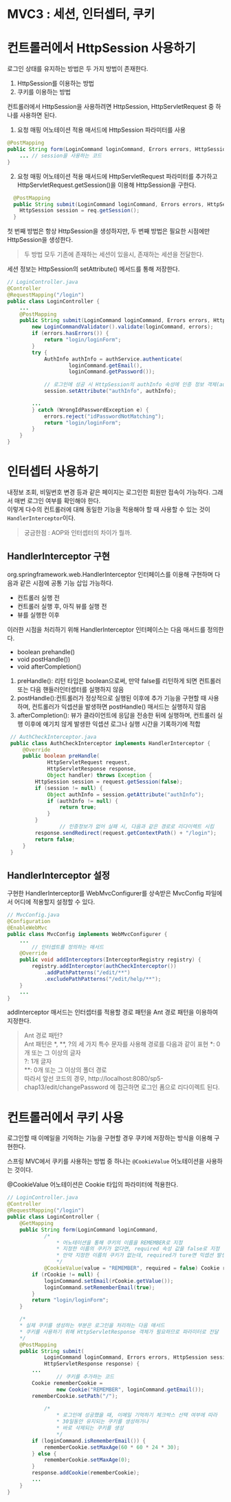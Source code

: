 # MVC3 : 세션, 인터셉터, 쿠키

# 컨트롤러에서 HttpSession 사용하기

로그인 상태를 유지하는 방법은 두 가지 방법이 존재한다.

1. HttpSession를 이용하는 방법
2. 쿠키를 이용하는 방법

컨트롤러에서 HttpSession을 사용하려면 HttpSession, HttpServletRequest 중 하나를 사용하면 된다.

1. 요청 매핑 어노테이션 적용 매서드에 HttpSession 파라미터를 사용
```java
@PostMapping
public String form(LoginCommand loginCommand, Errors errors, HttpSession session){
    ... // session을 사용하는 코드
}
```

2. 요청 매핑 어노테이션 적용 매서드에 HttpServletRequest 파라미터를 추가하고 HttpServletRequest.getSession()을 이용해 HttpSession을 구한다.

```java
  @PostMapping
  public String submit(LoginCommand loginCommand, Errors errors, HttpServletRequest req){
    HttpSession session = req.getSession();
  }
```
첫 번째 방법은 항상 HttpSession을 생성하지만, 두 번째 방법은 필요한 시점에만 HttpSession을 생성한다.

> 두 방법 모두 기존에 존재하는 세션이 있을시, 존재하는 세션을 전달한다.

세션 정보는 HttpSession의 setAttribute() 메서드를 통해 저장한다.

```java
// LoginController.java
@Controller
@RequestMapping("/login")
public class LoginController {
    ...
    @PostMapping
    public String submit(LoginCommand loginCommand, Errors errors, HttpSession session,HttpServletResponse response) {
        new LoginCommandValidator().validate(loginCommand, errors);
        if (errors.hasErrors()) {
            return "login/loginForm";
        }
        try {
            AuthInfo authInfo = authService.authenticate(
                    loginCommand.getEmail(),
                    loginCommand.getPassword());
            
            // 로그인에 성공 시 HttpSession의 authInfo 속성에 인증 정보 객체(authInfo)를 저장
            session.setAttribute("authInfo", authInfo);

        ...
        } catch (WrongIdPasswordException e) {
            errors.reject("idPasswordNotMatching");
            return "login/loginForm";
        }
    }
}
```

# 인터셉터 사용하기

내정보 조회, 비밀번호 변경 등과 같은 페이지는 로그인한 회원만 접속이 가능하다. 그래서 매번 로그인 여부를 확인해야 한다.  
이렇게 다수의 컨트롤러에 대해 동일한 기능을 적용해야 할 때 사용할 수 있는 것이 `HandlerInterceptor`이다.

> 궁금한점 : AOP와 인터셉터의 차이가 뭘까.

## HandlerInterceptor 구현
org.springframework.web.HandlerInterceptor 인터페이스를 이용해 구현하며 다음과 같은 시점에 공통 기능 삽입 가능하다.  
- 컨트롤러 실행 전
- 컨트롤러 실행 후, 아직 뷰를 실행 전
- 뷰를 실행한 이후

이러한 시점을 처리하기 위해 HandlerInterceptor 인터페이스는 다음 매서드를 정의한다.
- boolean prehandle()
- void postHandle())
- void afterCompletion()

1. preHandle(): 리턴 타입은 boolean으로써, 만약 false를 리턴하게 되면 컨트롤러 또는 다음 핸들러인터셉터를 실행하지 않음  
2. postHandle():컨트롤러가 정상적으로 실행된 이후에 추가 기능을 구현할 때 사용하며, 컨트롤러가 익셉션을 발생하면 postHandle() 매서드는 실행하지 않음  
3. afterCompletion(): 뷰가 클라이언트에 응답을 전송한 뒤에 실행하며,
컨트롤러 실행 이후에 예기치 않게 발생한 익셉션 로그나 실행 시간을 기록하기에 적합  

```java
 // AuthCheckInterceptor.java
 public class AuthCheckInterceptor implements HandlerInterceptor {
     @Override
     public boolean preHandle(
             HttpServletRequest request,
             HttpServletResponse response,
             Object handler) throws Exception {
         HttpSession session = request.getSession(false);
         if (session != null) {
             Object authInfo = session.getAttribute("authInfo");
             if (authInfo != null) {
                 return true;
             }
         }
                 // 인증정보가 없어 실패 시, 다음과 같은 경로로 리다이렉트 시킴
         response.sendRedirect(request.getContextPath() + "/login");
         return false;
     }
 }
```

## HandlerInterceptor 설정
구현한 HandlerInterceptor를 WebMvcConfigurer를 상속받은 MvcConfig 파일에서 어디에 적용할지 설정할 수 있다.

```java
// MvcConfig.java
@Configuration
@EnableWebMvc
public class MvcConfig implements WebMvcConfigurer {
    ...
        // 인터셉트를 정의하는 매서드
    @Override
    public void addInterceptors(InterceptorRegistry registry) {
        registry.addInterceptor(authCheckInterceptor())
            .addPathPatterns("/edit/**")
            .excludePathPatterns("/edit/help/**");
    }
    ...
}
```

addInterceptor 매서드는 인터셉터를 적용할 경로 패턴을 Ant 경로 패턴을 이용하여 지정한다.

> Ant 경로 패턴?  
Ant 패턴은 *, **, ?의 세 가지 특수 문자를 사용해 경로를 다음과 같이 표현
*: 0개 또는 그 이상의 글자  
?: 1개 글자  
**: 0개 또는 그 이상의 폴더 경로  
따라서 앞선 코드의 경우, http://localhost:8080/sp5-chap13/edit/changePassword 에 접근하면 로그인 폼으로 리다이렉트 된다.

# 컨트롤러에서 쿠키 사용

로그인할 때 이메일을 기억하는 기능을 구현할 경우 쿠키에 저장하는 방식을 이용해 구현한다.  

스프링 MVC에서 쿠키를 사용하는 방법 중 하나는 `@CookieValue` 어노테이션을 사용하는 것이다.  

@CookieValue 어노테이션은 Cookie 타입의 파라미터에 적용한다.  

```java
// LoginController.java
@Controller
@RequestMapping("/login")
public class LoginController {
    @GetMapping
    public String form(LoginCommand loginCommand,
            /*
                * 어노테이션을 통해 쿠키의 이름을 REMEMBER로 지정  
                * 지정한 이름의 쿠키가 없다면, required 속성 값을 false로 지정
                * 만약 지정한 이름의 쿠키가 없는데, required가 ture면 익셉션 발생
                */
            @CookieValue(value = "REMEMBER", required = false) Cookie rCookie) {
        if (rCookie != null) {
            loginCommand.setEmail(rCookie.getValue());
            loginCommand.setRememberEmail(true);
        }
        return "login/loginForm";
    }

    /*
    * 실제 쿠키를 생성하는 부분은 로그인을 처리하는 다음 매서드
    * 쿠키를 사용하기 위해 HttpServletResponse 객체가 필요하므로 파라미터로 전달
    */
    @PostMapping
    public String submit(
            LoginCommand loginCommand, Errors errors, HttpSession session,
            HttpServletResponse response) {
        ...
                // 쿠키를 추가하는 코드
        Cookie rememberCookie = 
                new Cookie("REMEMBER", loginCommand.getEmail());
        rememberCookie.setPath("/");
            
            /*
                * 로그인에 성공했을 때, 이메일 기억하기 체크박스 선택 여부에 따라
                * 30일동안 유지되는 쿠키를 생성하거나
                * 바로 삭제되는 쿠키를 생성
                */
        if (loginCommand.isRememberEmail()) {
            rememberCookie.setMaxAge(60 * 60 * 24 * 30);
        } else {
            rememberCookie.setMaxAge(0);
        }
        response.addCookie(rememberCookie);
        ...
    }
}
```
